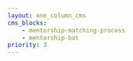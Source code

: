 ```yaml
---
layout: one_column_cms 
cms_blocks:
    - mentorship-matching-process
    - mentorship-bot
priority: 3
---
```


